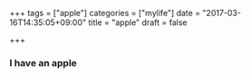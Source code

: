 +++
tags = ["apple"]
categories = ["mylife"]
date = "2017-03-16T14:35:05+09:00"
title = "apple"
draft = false

+++

### I have an apple
